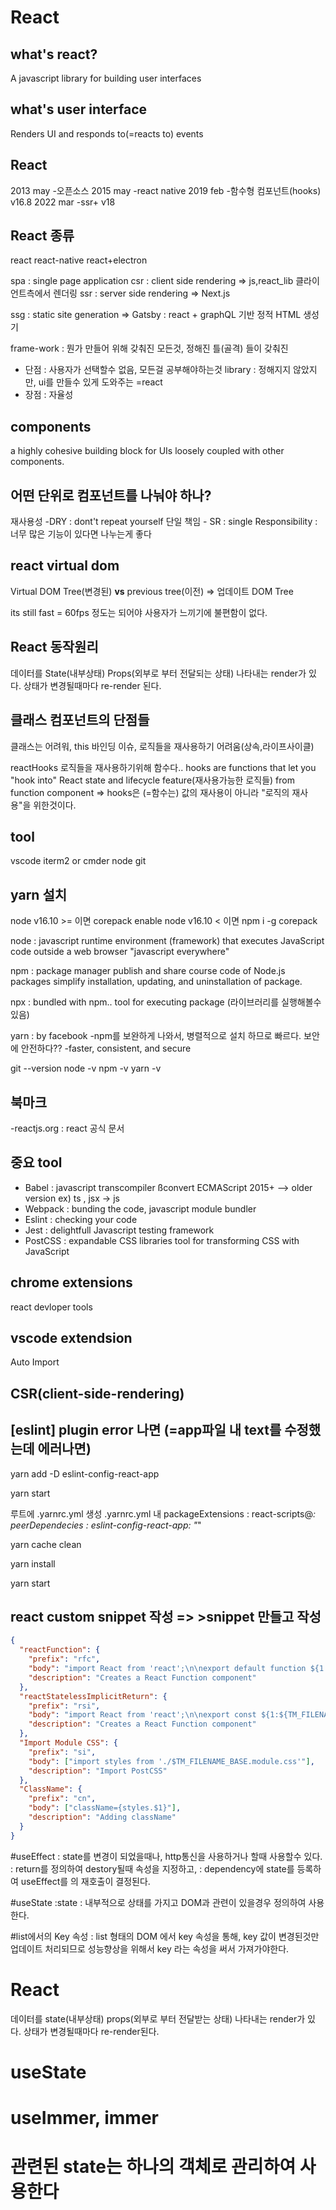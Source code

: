 # React

## what's react?

A javascript library for building user interfaces

## what's user interface

Renders UI and responds to(=reacts to) events

## React

2013 may -오픈소스
2015 may -react native
2019 feb -함수형 컴포넌트(hooks) v16.8
2022 mar -ssr+ v18

## React 종류

react
react-native
react+electron

spa : single page application
csr : client side rendering => js,react_lib 클라이언트측에서 렌더링
ssr : server side rendering => Next.js

ssg : static site generation => Gatsby : react + graphQL 기반 정적 HTML 생성기

frame-work : 뭔가 만들어 위해 갖춰진 모든것, 정해진 틀(골격) 들이 갖춰진

- 단점 : 사용자가 선택할수 없음, 모든걸 공부해야하는것
  library : 정해지지 않았지만, ui를 만들수 있게 도와주는 =react
- 장점 : 자율성

## components

a highly cohesive building block for UIs
loosely coupled with other components.

## 어떤 단위로 컴포넌트를 나눠야 하나?

재사용성 -DRY : dont't repeat yourself
단일 책임 - SR : single Responsibility : 너무 많은 기능이 있다면 나누는게 좋다

## react virtual dom

Virtual DOM Tree(변경된) **vs** previous tree(이전) => 업데이트 DOM Tree

its still fast = 60fps 정도는 되어야 사용자가 느끼기에 불편함이 없다.

## React 동작원리

데이터를 State(내부상태) Props(외부로 부터 전달되는 상태) 나타내는 render가 있다.
상태가 변경될때마다 re-render 된다.

## 클래스 컴포넌트의 단점들

클래스는 어려워, this 바인딩 이슈, 로직들을 재사용하기 어려움(상속,라이프사이클)

reactHooks
로직들을 재사용하기위해 함수다..
hooks are functions that let you "hook into" React
state and lifecycle feature(재사용가능한 로직들) from function component
=> hooks은 (=함수는) 값의 재사용이 아니라 "로직의 재사용"을 위한것이다.

## tool

vscode
iterm2 or cmder
node
git

## yarn 설치

node v16.10 >= 이면 corepack enable
node v16.10 < 이면 npm i -g corepack

node : javascript runtime environment (framework)
that executes JavaScript code outside a web browser "javascript everywhere"

npm : package manager
publish and share course code of Node.js packages
simplify installation, updating, and uninstallation of package.

npx : bundled with npm.. tool for executing package (라이브러리를 실행해볼수 있음)

yarn : by facebook
-npm를 보완하게 나와서, 병렬적으로 설치 하므로 빠르다. 보안에 안전하다??
-faster, consistent, and secure

git --version
node -v
npm -v
yarn -v

## 북마크

-reactjs.org : react 공식 문서

## 중요 tool

- Babel : javascript transcompiler
  ßconvert ECMAScript 2015+ --> older version
  ex) ts , jsx -> js
- Webpack : bunding the code, javascript module bundler
- Eslint : checking your code
- Jest : delightfull Javascript testing framework
- PostCSS : expandable CSS libraries
  tool for transforming CSS with JavaScript

## chrome extensions

react devloper tools

## vscode extendsion

Auto Import

## CSR(client-side-rendering)

## [eslint] plugin error 나면 (=app파일 내 text를 수정했는데 에러나면)

yarn add -D eslint-config-react-app

yarn start

루트에 .yarnrc.yml 생성
.yarnrc.yml 내
packageExtensions :
react-scripts@_:
peerDependecies :
eslint-config-react-app: "_"

yarn cache clean

yarn install

yarn start

## react custom snippet 작성 => >snippet 만들고 작성

```json
{
  "reactFunction": {
    "prefix": "rfc",
    "body": "import React from 'react';\n\nexport default function ${1:${TM_FILENAME_BASE}}() {\n\treturn (\n\t\t<div>\n\t\t\t\n\t\t</div>\n\t);\n}\n\n",
    "description": "Creates a React Function component"
  },
  "reactStatelessImplicitReturn": {
    "prefix": "rsi",
    "body": "import React from 'react';\n\nexport const ${1:${TM_FILENAME_BASE}} = (props) => (\n\t\t\t$0\n\t);",
    "description": "Creates a React Function component"
  },
  "Import Module CSS": {
    "prefix": "si",
    "body": ["import styles from './$TM_FILENAME_BASE.module.css'"],
    "description": "Import PostCSS"
  },
  "ClassName": {
    "prefix": "cn",
    "body": ["className={styles.$1}"],
    "description": "Adding className"
  }
}
```

#useEffect
: state를 변경이 되었을때나, http통신을 사용하거나 할때 사용할수 있다.
: return를 정의하여 destory될때 속성을 지정하고,
: dependency에 state를 등록하여 useEffect를 의 재호출이 결정된다.

#useState
:state : 내부적으로 상태를 가지고 DOM과 관련이 있을경우 정의하여 사용한다.

#list에서의 Key 속성 :
list 형태의 DOM 에서 key 속성을 통해, key 값이 변경된것만 업데이트 처리되므로
성능향상을 위해서 key 라는 속성을 써서 가져가야한다.

# React

데이터를 state(내부상태) props(외부로 부터 전달받는 상태) 나타내는 render가 있다.
상태가 변경될때마다 re-render된다.

# useState

# useImmer, immer

# 관련된 state는 하나의 객체로 관리하여 사용한다
